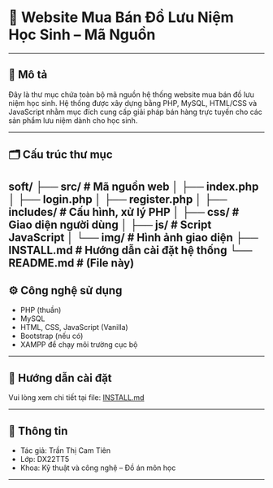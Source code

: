 # 🛒 Website Mua Bán Đồ Lưu Niệm Học Sinh – Mã Nguồn

---

## 📌 Mô tả

Đây là thư mục chứa toàn bộ mã nguồn hệ thống website mua bán đồ lưu niệm học sinh. Hệ thống được xây dựng bằng PHP, MySQL, HTML/CSS và JavaScript nhằm mục đích cung cấp giải pháp bán hàng trực tuyến cho các sản phẩm lưu niệm dành cho học sinh.

---

## 🗂 Cấu trúc thư mục

soft/
├── src/ # Mã nguồn web
│ ├── index.php
│ ├── login.php
│ ├── register.php
│ ├── includes/ # Cấu hình, xử lý PHP
│ ├── css/ # Giao diện người dùng
│ ├── js/ # Script JavaScript
│ └── img/ # Hình ảnh giao diện
├── INSTALL.md # Hướng dẫn cài đặt hệ thống
└── README.md # (File này)
---

## ⚙️ Công nghệ sử dụng

- PHP (thuần)
- MySQL
- HTML, CSS, JavaScript (Vanilla)
- Bootstrap (nếu có)
- XAMPP để chạy môi trường cục bộ

---

## 🚀 Hướng dẫn cài đặt

Vui lòng xem chi tiết tại file: [INSTALL.md](./INSTALL.md)

---

## 📌 Thông tin

- Tác giả: Trần Thị Cam Tiên  
- Lớp: DX22TT5  
- Khoa: Kỹ thuật và công nghệ – Đồ án môn học

---

